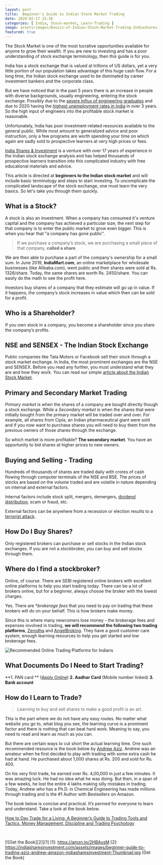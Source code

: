 ```yaml
---
layout: post
title:  Beginner's Guide to Indian Stock Market Trading
date: 2020-02-17 15:30
categories: [ India, Stock-market, Learn-Trading ]
image: assets/images/Basics-of-Indian-Stock-Market-Trading-Indiasharesinvestment.png
featured: true
---
```

The Stock Market is one of the most lucrative opportunities available for anyone to grow their wealth. If you are new to investing and has a poor understanding of stock exchange terminology, then this guide is for you.

India has a stock exchange that is valued at trillions of US dollars, yet a very little portion of our population takes advantage of this huge cash flow. For a long time, the Indian stock exchange used to be dominated by career investment bankers and the corporate class. 

But we have noticed that in the past 5 years there is an increase in people with diverse backgrounds, usually engineering, entering the stock exchange. Possibly due to the [severe influx of engineering graduates](https://www.businesstoday.in/current/corporate/indian-engineers-tech-jobs-survey-80-per-cent-of-indian-engineers-not-fit-for-jobs-says-survey/story/330869.html) and due to 2020 having the [highest unemployment rates in India](https://www.indiatoday.in/business/story/unemployment-in-october-rises-to-8-5-highest-in-over-3-years-1614751-2019-11-01) in over 3 years. So the high input of engineers into the profitable stock market is reasonable. 

Unfortunately, India has poor investment-related resources available to the general public. While most amount to generalized advice and poor instruction, only a few programs are worth spending your time on which again are sadly sold to prospective learners at very high prices or fees.  

[India Shares & Investment](https://indiasharesinvestment.com/) is a venture with over 17 years of experience in the Indian stock exchange analysis and has helped thousands of prospective learners transition into this complicated industry with free educational materials and advice. 

This article is directed at **beginners to the Indian stock market** and will include basic terminology and steps to start investing. To uncomplicate the complicated landscape of the stock exchange, one must learn the very basics. So let's take you through them quickly. 

## What is a Stock? 

A stock is also an investment. When a company has consumed it's venture capital and the company has achieved a particular size, the next step for that company is to enter the public market to grow even bigger. This is when you hear that "a company has gone public". 

>If we purchase a company’s stock, we are purchasing a small piece of that company, **called a share**.

We are then able to purchase a part of the company's ownership for a small sum. In June 2019, **IndiaMart.com**, an online marketplace for wholesale businesses (like Alibaba.com), went public and their shares were sold at Rs. 1326/share. Today, the same shares are worth Rs. 2450/share. You can easily do the math to see the profit here.  

Investors buy shares of a company that they estimate will go up in value. If it happens, the company’s stock increases in value which then can be sold for a profit.

## Who is a Shareholder?
If you own stock in a company, you become a shareholder since you share the company’s profits.

## NSE and SENSEX - The Indian Stock Exchange
Public companies like Tata Motors or Facebook sell their stock through a stock market exchange. In India, the most prominent exchanges are the NSE and SENSEX. Before you read any further, you must understand what they are and how they work. You can read our simple [article about the Indian Stock Market](https://indiasharesinvestment.com/Indian-Stock-Market/). 

## Primary and Secondary Market Trading

*Primary market* is when the shares of a company are bought directly though a stock exchange.  While a *Secondary market* is when the shares that were initially bought from the primary market will be traded over and over. For example, all shares from Cipla, an Indian pharmaceutical giant were sold and if you now want to purchase shares you will need to buy them from the previous owners of those shares through the exchange. 

So which market is more profitable? **The secondary market**. You have an opportunity to bid shares at higher prices to new owners.  

## Buying and Selling - Trading

Hundreds of thousands of shares are traded daily with crores of cash flowing through computer terminals of the NSE and BSE. The prices of stocks are based on the volume traded and are volatile in nature depending on internal and external factors. 

Internal factors include stock split, mergers, demergers, [dividend distribution](https://economictimes.indiatimes.com/markets/stocks/news/coal-india-fall-likely-to-continue-despite-high-dividend-payouts/articleshow/71002431.cms?from=mdr), scam or fraud, etc.

External factors can be anywhere from a recession or election results to a [terrorist attack](https://www.ncbi.nlm.nih.gov/pmc/articles/PMC6407467/). 

## How Do I Buy Shares?
Only registered brokers can purchase or sell stocks in the Indian stock exchanges. If you are not a stockbroker, you can buy and sell stocks through them. 

## Where do I find a stockbroker?
Online, of course. There are SEBI registered online brokers with excellent online platforms to help you start trading today. There can be a lot of brokers online, but for a beginner, always choose the broker with the lowest charges. 

Yes. There are **brokerage fees* that you need to pay on trading that these brokers will do on your behalf. This is how brokers make money. 

Since this is where many newcomers lose money - the brokerage fees and expenses involved in trading, **we will recommend the following two trading platforms**, [Zerodha](https://zerodha.com) and [AngelBroking](https://angelbroking.com). They have a good customer care system, enough learning resources to help you get started and low brokerage fees. 

![Recommended Online Trading Platforms for Indians](https://indiasharesinvestment.com/assets/images/indiastockinvestment-recommended-trading-platforms.png)

## What Documents Do I Need to Start Trading?

**1. PAN card ** ([Apply Online](https://www.incometaxindia.gov.in/Pages/tax-services/apply-for-pan.aspx))
**2. Aadhar Card** (Mobile number linked)
**3. Bank account**

## How do I Learn to Trade?

>Learning to buy and sell shares to make a good profit is an art.

This is the part where we do not have any easy routes. No matter what website you go to, what blog you see, the learning curve is a prominent factor and there is nothing that can beat hard work. Meaning to say, you need to read and learn as much as you can. 

But there are certain ways to cut short the actual learning time. One such recommended resource is the book below by [Andrew Aziz](https://twitter.com/bearbulltraders). Andrew was an amateur when he first decided to play with trading with some extra cash he had at hand. He purchased about 1,000 shares at Rs. 200 and sold for Rs. 400. 

On his very first trade, he earned over Rs. 4,00,000 in just a few minutes. It was amazing luck. He had no idea what he was doing. But then, in a span of a few weeks, he lost the entire 4 lakhs making silly mistakes in trading. Today, Andrew who has a Ph.D. in Chemical Engineering has made millions through trading and is the #1 Author with Bestsellers on Amazon.

The book below is concise and practical. It’s penned for everyone to learn and understand. Take a look at the book below.

<a target="_blank" href="https://www.amazon.com/gp/product/1535585951/ref=as_li_tl?ie=UTF8&camp=1789&creative=9325&creativeASIN=1535585951&linkCode=as2&tag=openwolf-20&linkId=57a1e2e187035687cb43e3ddb700a364">How to Day Trade for a Living: A Beginner’s Guide to Trading Tools and Tactics, Money Management, Discipline and Trading Psychology</a><img src="//ir-na.amazon-adsystem.com/e/ir?t=openwolf-20&l=am2&o=1&a=1535585951" width="1" height="1" border="0" alt="" style="border:none !important; margin:0px !important;" />

<br>

[![Get the Book][2]][1]
[1]: https://amzn.to/2HBAxsM
[2]: https://indiasharesinvestment.com/assets/images/beginner-guide-to-trading-aziz-andrew-amazon-indiasharesinvestment-Thumbnail.jpg (Get the Book)

